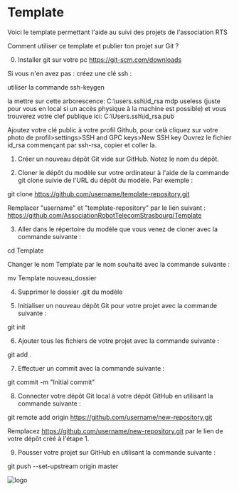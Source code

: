 # Template
Voici le template permettant l'aide au suivi des projets de l'association RTS

Comment utiliser ce template et publier ton projet sur Git ?

0. Installer git sur votre pc 
https://git-scm.com/downloads

Si vous n'en avez pas : créez une clé ssh : 

utiliser la commande ssh-keygen

la mettre sur cette arborescence: C:\users<yourusername>.ssh\id_rsa
mdp useless (juste pour vous en local si un accès physique à la machine est possible)
et  vous trouverez votre clef publique ici: C:\Users<nomUtilisateur>.ssh\id_rsa.pub

Ajoutez votre clé public à votre profil Github, pour celà cliquez sur votre photo de profil>settings>SSH and GPC keys>New SSH key
Ouvrez le fichier id_rsa commençant par ssh-rsa, copier et coller la. 

1. Créer un nouveau dépôt Git vide sur GitHub. Notez le nom du dépôt.

2. Cloner le dépôt du modèle sur votre ordinateur à l'aide de la commande git clone suivie de l'URL du dépôt du modèle. Par exemple :

git clone https://github.com/username/template-repository.git

Remplacer "username" et "template-repository" par le lien suivant : https://github.com/AssociationRobotTelecomStrasbourg/Template

3. Aller dans le répertoire du modèle que vous venez de cloner avec la commande suivante :

cd Template

Changer le nom Template par le nom souhaité avec la commande suivante : 

mv Template nouveau_dossier

4. Supprimer le dossier .git du modèle

5. Initialiser un nouveau dépôt Git pour votre projet avec la commande suivante :

git init 

6. Ajouter tous les fichiers de votre projet avec la commande suivante :

git add .

7. Effectuer un commit avec la commande suivante :

git commit -m "Initial commit"

8. Connecter votre dépôt Git local à votre dépôt GitHub en utilisant la commande suivante :

git remote add origin https://github.com/username/new-repository.git

Remplacez https://github.com/username/new-repository.git par le lien de votre dépôt créé à l'étape 1.

9. Pousser votre projet sur GitHub en utilisant la commande suivante :

git push --set-upstream origin master


![logo](https://user-images.githubusercontent.com/97883569/224491210-221ec3b2-5f8e-453a-960b-218e50e97f09.png)
